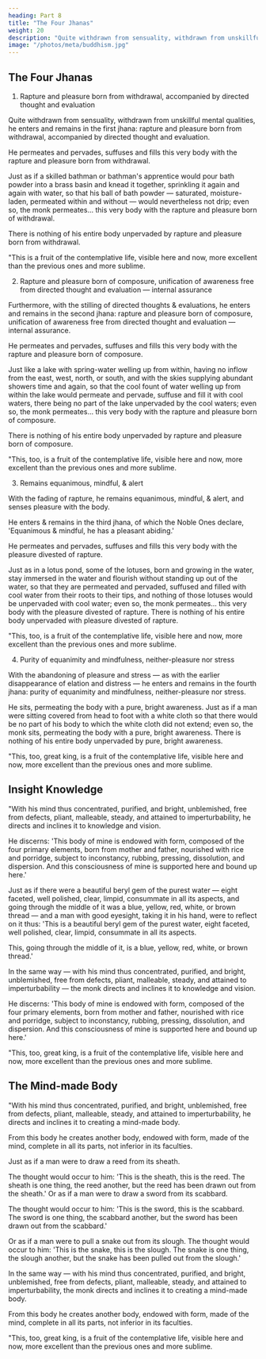 ```yaml
---
heading: Part 8
title: "The Four Jhanas"
weight: 20
description: "Quite withdrawn from sensuality, withdrawn from unskillful mental qualities, he enters and remains in the first jhana"
image: "/photos/meta/buddhism.jpg"
---
```




## The Four Jhanas

1. Rapture and pleasure born from withdrawal, accompanied by directed thought and evaluation

Quite withdrawn from sensuality, withdrawn from unskillful mental qualities, he enters and remains in the first jhana: rapture and pleasure born from withdrawal, accompanied by directed thought and evaluation. 

He permeates and pervades, suffuses and fills this very body with the rapture and pleasure born from withdrawal. 

Just as if a skilled bathman or bathman's apprentice would pour bath powder into a brass basin and knead it together, sprinkling it again and again with water, so that his ball of bath powder — saturated, moisture-laden, permeated within and without — would nevertheless not drip; even so, the monk permeates... this very body with the rapture and pleasure born of withdrawal. 

There is nothing of his entire body unpervaded by rapture and pleasure born from withdrawal.

"This is a fruit of the contemplative life, visible here and now, more excellent than the previous ones and more sublime.


2. Rapture and pleasure born of composure, unification of awareness free from directed thought and evaluation — internal assurance


Furthermore, with the stilling of directed thoughts & evaluations, he enters and remains in the second jhana: rapture and pleasure born of composure, unification of awareness free from directed thought and evaluation — internal assurance. 

He permeates and pervades, suffuses and fills this very body with the rapture and pleasure born of composure. 

Just like a lake with spring-water welling up from within, having no inflow from the east, west, north, or south, and with the skies supplying abundant showers time and again, so that the cool fount of water welling up from within the lake would permeate and pervade, suffuse and fill it with cool waters, there being no part of the lake unpervaded by the cool waters; even so, the monk permeates... this very body with the rapture and pleasure born of composure. 

There is nothing of his entire body unpervaded by rapture and pleasure born of composure.

"This, too, is a fruit of the contemplative life, visible here and now, more excellent than the previous ones and more sublime.


3. Remains equanimous, mindful, & alert

With the fading of rapture, he remains equanimous, mindful, & alert, and senses pleasure with the body.

He enters & remains in the third jhana, of which the Noble Ones declare, 'Equanimous & mindful, he has a pleasant abiding.' 

He permeates and pervades, suffuses and fills this very body with the pleasure divested of rapture. 

Just as in a lotus pond, some of the lotuses, born and growing in the water, stay immersed in the water and flourish without standing up out of the water, so that they are permeated and pervaded, suffused and filled with cool water from their roots to their tips, and nothing of those lotuses would be unpervaded with cool water; even so, the monk permeates... this very body with the pleasure divested of rapture. There is nothing of his entire body unpervaded with pleasure divested of rapture.

"This, too, is a fruit of the contemplative life, visible here and now, more excellent than the previous ones and more sublime.


4. Purity of equanimity and mindfulness, neither-pleasure nor stress

With the abandoning of pleasure and stress — as with the earlier disappearance of elation and distress — he enters and remains in the fourth jhana: purity of equanimity and mindfulness, neither-pleasure nor stress. 

He sits, permeating the body with a pure, bright awareness. Just as if a man were sitting covered from head to foot with a white cloth so that there would be no part of his body to which the white cloth did not extend; even so, the monk sits, permeating the body with a pure, bright awareness. There is nothing of his entire body unpervaded by pure, bright awareness.

"This, too, great king, is a fruit of the contemplative life, visible here and now, more excellent than the previous ones and more sublime.


## Insight Knowledge

"With his mind thus concentrated, purified, and bright, unblemished, free from defects, pliant, malleable, steady, and attained to imperturbability, he directs and inclines it to knowledge and vision. 

He discerns: 'This body of mine is endowed with form, composed of the four primary elements, born from mother and father, nourished with rice and porridge, subject to inconstancy, rubbing, pressing, dissolution, and dispersion. And this consciousness of mine is supported here and bound up here.' 

Just as if there were a beautiful beryl gem of the purest water — eight faceted, well polished, clear, limpid, consummate in all its aspects, and going through the middle of it was a blue, yellow, red, white, or brown thread — and a man with good eyesight, taking it in his hand, were to reflect on it thus: 'This is a beautiful beryl gem of the purest water, eight faceted, well polished, clear, limpid, consummate in all its aspects. 

This, going through the middle of it, is a blue, yellow, red, white, or brown thread.' 

In the same way — with his mind thus concentrated, purified, and bright, unblemished, free from defects, pliant, malleable, steady, and attained to imperturbability — the monk directs and inclines it to knowledge and vision.

He discerns: 'This body of mine is endowed with form, composed of the four primary elements, born from mother and father, nourished with rice and porridge, subject to inconstancy, rubbing, pressing, dissolution, and dispersion. And this consciousness of mine is supported here and bound up here.'

"This, too, great king, is a fruit of the contemplative life, visible here and now, more excellent than the previous ones and more sublime.


## The Mind-made Body

"With his mind thus concentrated, purified, and bright, unblemished, free from defects, pliant, malleable, steady, and attained to imperturbability, he directs and inclines it to creating a mind-made body. 

From this body he creates another body, endowed with form, made of the mind, complete in all its parts, not inferior in its faculties. 

Just as if a man were to draw a reed from its sheath. 

The thought would occur to him: 'This is the sheath, this is the reed. The sheath is one thing, the reed another, but the reed has been drawn out from the sheath.' Or as if a man were to draw a sword from its scabbard. 

The thought would occur to him: 'This is the sword, this is the scabbard. The sword is one thing, the scabbard another, but the sword has been drawn out from the scabbard.' 

Or as if a man were to pull a snake out from its slough. The thought would occur to him: 'This is the snake, this is the slough. The snake is one thing, the slough another, but the snake has been pulled out from the slough.' 

In the same way — with his mind thus concentrated, purified, and bright, unblemished, free from defects, pliant, malleable, steady, and attained to imperturbability, the monk directs and inclines it to creating a mind-made body. 

From this body he creates another body, endowed with form, made of the mind, complete in all its parts, not inferior in its faculties.

"This, too, great king, is a fruit of the contemplative life, visible here and now, more excellent than the previous ones and more sublime.
